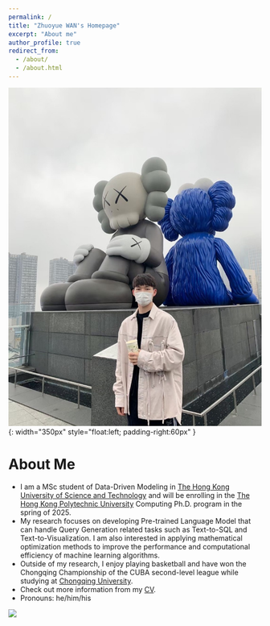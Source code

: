 ```yaml
---
permalink: /
title: "Zhuoyue WAN's Homepage"
excerpt: "About me"
author_profile: true
redirect_from: 
  - /about/
  - /about.html
---
```

![1683343073512](image/about/1683343073512.png){: width="350px" style="float:left; padding-right:60px" }

# About Me

* I am a MSc student of Data-Driven Modeling in [The Hong Kong University of Science and Technology](https://hkust.edu.hk/) and will be enrolling in the [The Hong Kong Polytechnic University](https://www.polyu.edu.hk/) Computing Ph.D. program in the spring of 2025.
* My research focuses on developing Pre-trained Language Model that can handle Query Generation related tasks such as Text-to-SQL and Text-to-Visualization. I am also interested in applying mathematical optimization methods to improve the performance and computational efficiency of machine learning algorithms.
* Outside of my research, I enjoy playing basketball and have won the Chongqing Championship of the CUBA second-level league while studying at [Chongqing University](https://www.cqu.edu.cn/).
* Check out more information from my [CV](https://zwanah.github.io/files/CV_WAN_Zhuoyue.pdf).
* Pronouns: he/him/his

<a href='https://clustrmaps.com/site/1buji'  title='Visit tracker'><img src='//clustrmaps.com/map_v2.png?cl=ffffff&w=500&t=n&d=8FvmiF-Ze-Y-aFCJrTdqv0-ObHOkMPnPj1hOWXH7ayU&co=747f93&ct=ffffff'/></a>
